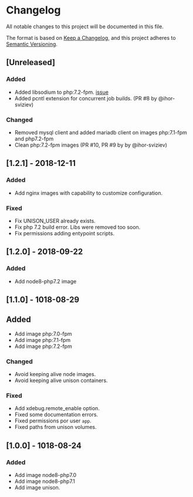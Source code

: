 # Changelog
All notable changes to this project will be documented in this file.

The format is based on [Keep a Changelog](https://keepachangelog.com/en/1.0.0/),
and this project adheres to [Semantic Versioning](https://semver.org/spec/v2.0.0.html).

## [Unreleased]
### Added
- Added libsodium to php:7.2-fpm. [issue](https://github.com/ModestCoders/magento2-dockergento/issues/52)
- Added pcntl extension for concurrent job builds. (PR #8 by @ihor-sviziev)

### Changed
- Removed mysql client and added mariadb client on images php:7.1-fpm and php7.2-fpm
- Clean php:7.2-fpm images (PR #10, PR #9 by by @ihor-sviziev)

## [1.2.1] - 2018-12-11
### Added
- Add nginx images with capability to customize configuration.

### Fixed
- Fix UNISON_USER already exists.
- Fix php 7.2 build error. Libs were removed too soon.
- Fix permissions adding entypoint scripts.

## [1.2.0] - 2018-09-22
### Added
- Add node8-php7.2 image

## [1.1.0] - 1018-08-29
## Added
- Add image php:7.0-fpm
- Add image php:7.1-fpm
- Add image php:7.2-fpm

### Changed
- Avoid keeping alive node images.
- Avoid keeping alive unison containers.
### Fixed
- Add xdebug.remote_enable option.
- Fixed some documentation errors.
- Fixed permissions por user `app`.
- Fixed paths from unison volumes.

## [1.0.0] - 1018-08-24
### Added
- Add image node8-php7.0
- Add image node8-php7.1
- Add image unison.